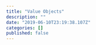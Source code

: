 ```yaml
---
title: "Value Objects"
description: ""
date: "2019-06-10T23:19:38.107Z"
categories: []
published: false
---
```



